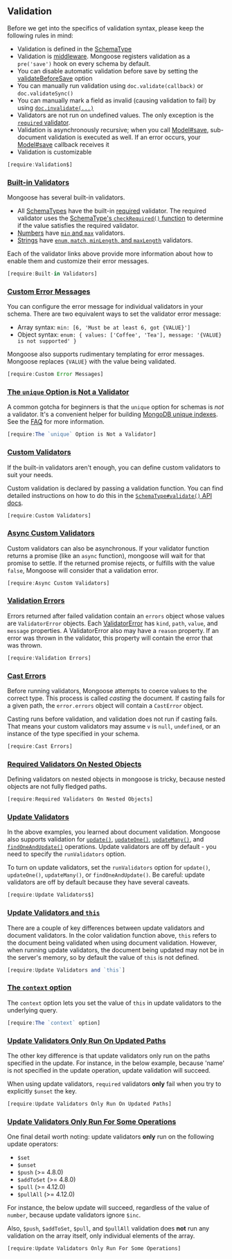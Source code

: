 ## Validation

Before we get into the specifics of validation syntax, please keep the following rules in mind:

- Validation is defined in the [SchemaType](./schematypes.html)
- Validation is [middleware](./middleware.html). Mongoose registers validation as a `pre('save')` hook on every schema by default.
- You can disable automatic validation before save by setting the [validateBeforeSave](./guide.html#validateBeforeSave) option
- You can manually run validation using `doc.validate(callback)` or `doc.validateSync()`
- You can manually mark a field as invalid (causing validation to fail) by using [`doc.invalidate(...)`](./api.html#document_Document-invalidate)
- Validators are not run on undefined values. The only exception is the [`required` validator](./api.html#schematype_SchemaType-required).
- Validation is asynchronously recursive; when you call [Model#save](./api.html#model_Model-save), sub-document validation is executed as well. If an error occurs, your [Model#save](./api.html#model_Model-save) callback receives it
- Validation is customizable

```javascript
[require:Validation$]
```

### [Built-in Validators](#built-in-validators)

Mongoose has several built-in validators.

- All [SchemaTypes](./schematypes.html) have the built-in [required](./api.html#schematype_SchemaType-required) validator. The required validator uses the [SchemaType's `checkRequired()` function](./api.html#schematype_SchemaType-checkRequired) to determine if the value satisfies the required validator.
- [Numbers](./api.html#schema-number-js) have [`min` and `max`](./schematypes.html#number-validators) validators.
- [Strings](./api.html#schema-string-js) have [`enum`, `match`, `minLength`, and `maxLength`](./schematypes.html#string-validators) validators.

Each of the validator links above provide more information about how to enable them and customize their error messages.

```javascript
[require:Built-in Validators]
```

### [Custom Error Messages](#custom-error-messages)

You can configure the error message for individual validators in your schema. There are two equivalent
ways to set the validator error message:

- Array syntax: `min: [6, 'Must be at least 6, got {VALUE}']`
- Object syntax: `enum: { values: ['Coffee', 'Tea'], message: '{VALUE} is not supported' }`

Mongoose also supports rudimentary templating for error messages.
Mongoose replaces `{VALUE}` with the value being validated.

```javascript
[require:Custom Error Messages]
```

### [The `unique` Option is Not a Validator](#the-unique-option-is-not-a-validator)

A common gotcha for beginners is that the `unique` option for schemas
is *not* a validator. It's a convenient helper for building [MongoDB unique indexes](https://docs.mongodb.com/manual/core/index-unique/).
See the [FAQ](/docs/faq.html) for more information.

```javascript
[require:The `unique` Option is Not a Validator]
```

### [Custom Validators](#custom-validators)

If the built-in validators aren't enough, you can define custom validators
to suit your needs.

Custom validation is declared by passing a validation function.
You can find detailed instructions on how to do this in the
[`SchemaType#validate()` API docs](./api.html#schematype_SchemaType-validate).

```javascript
[require:Custom Validators]
```

### [Async Custom Validators](#async-custom-validators)

Custom validators can also be asynchronous. If your validator function
returns a promise (like an `async` function), mongoose will wait for that
promise to settle. If the returned promise rejects, or fulfills with
the value `false`, Mongoose will consider that a validation error.

```javascript
[require:Async Custom Validators]
```

### [Validation Errors](#validation-errors)

Errors returned after failed validation contain an `errors` object
whose values are `ValidatorError` objects. Each
[ValidatorError](./api.html#error-validation-js) has `kind`, `path`,
`value`, and `message` properties.
A ValidatorError also may have a `reason` property. If an error was
thrown in the validator, this property will contain the error that was
thrown.

```javascript
[require:Validation Errors]
```

### [Cast Errors](#cast-errors)

Before running validators, Mongoose attempts to coerce values to the
correct type. This process is called _casting_ the document. If
casting fails for a given path, the `error.errors` object will contain
a `CastError` object.

Casting runs before validation, and validation does not run if casting
fails. That means your custom validators may assume `v` is `null`,
`undefined`, or an instance of the type specified in your schema.

```javascript
[require:Cast Errors]
```

### [Required Validators On Nested Objects](#required-validators-on-nested-objects)

Defining validators on nested objects in mongoose is tricky, because
nested objects are not fully fledged paths.

```javascript
[require:Required Validators On Nested Objects]
```

### [Update Validators](#update-validators)

In the above examples, you learned about document validation. Mongoose also
supports validation for [`update()`](/docs/api.html#query_Query-update),
[`updateOne()`](/docs/api.html#query_Query-updateOne),
[`updateMany()`](/docs/api.html#query_Query-updateMany),
and [`findOneAndUpdate()`](/docs/api.html#query_Query-findOneAndUpdate) operations.
Update validators are off by default - you need to specify
the `runValidators` option.

To turn on update validators, set the `runValidators` option for
`update()`, `updateOne()`, `updateMany()`, or `findOneAndUpdate()`.
Be careful: update validators are off by default because they have several
caveats.

```javascript
[require:Update Validators$]
```

### [Update Validators and `this`](#update-validators-and-this)

There are a couple of key differences between update validators and
document validators. In the color validation function above, `this` refers
to the document being validated when using document validation.
However, when running update validators, the document being updated
may not be in the server's memory, so by default the value of `this` is
not defined.

```javascript
[require:Update Validators and `this`]
```

### [The `context` option](#the-context-option)

The `context` option lets you set the value of `this` in update validators
to the underlying query.

```javascript
[require:The `context` option]
```

### [Update Validators Only Run On Updated Paths](#update-validators-only-run-on-updated-paths)

The other key difference is that update validators only run on the paths
specified in the update. For instance, in the below example, because
'name' is not specified in the update operation, update validation will
succeed.

When using update validators, `required` validators **only** fail when
you try to explicitly `$unset` the key.

```javascript
[require:Update Validators Only Run On Updated Paths]
```

### [Update Validators Only Run For Some Operations](#update-validators-only-run-for-some-operations)

One final detail worth noting: update validators **only** run on the
following update operators:

- `$set`
- `$unset`
- `$push` (>= 4.8.0)
- `$addToSet` (>= 4.8.0)
- `$pull` (>= 4.12.0)
- `$pullAll` (>= 4.12.0)

For instance, the below update will succeed, regardless of the value of
`number`, because update validators ignore `$inc`.

Also, `$push`, `$addToSet`, `$pull`, and `$pullAll` validation does
**not** run any validation on the array itself, only individual elements
of the array.

```javascript
[require:Update Validators Only Run For Some Operations]
```
